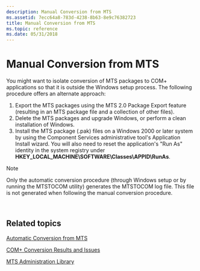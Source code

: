 ```yaml
---
description: Manual Conversion from MTS
ms.assetid: 7ecc64a8-783d-4238-8b63-8e9c76382723
title: Manual Conversion from MTS
ms.topic: reference
ms.date: 05/31/2018
---
```


# Manual Conversion from MTS

You might want to isolate conversion of MTS packages to COM+ applications so that it is outside the Windows setup process. The following procedure offers an alternate approach:

1.  Export the MTS packages using the MTS 2.0 Package Export feature (resulting in an MTS package file and a collection of other files).
2.  Delete the MTS packages and upgrade Windows, or perform a clean installation of Windows.
3.  Install the MTS package (.pak) files on a Windows 2000 or later system by using the Component Services administrative tool's Application Install wizard. You will also need to reset the application's "Run As" identity in the system registry under **HKEY\_LOCAL\_MACHINE\\SOFTWARE\\Classes\\APPID\\RunAs**.

> [!Note]  
> Only the automatic conversion procedure (through Windows setup or by running the MTSTOCOM utility) generates the MTSTOCOM log file. This file is not generated when following the manual conversion procedure.

 

## Related topics

<dl> <dt>

[Automatic Conversion from MTS](automatic-conversion-from-mts.md)
</dt> <dt>

[COM+ Conversion Results and Issues](com--conversion-results-and-issues.md)
</dt> <dt>

[MTS Administration Library](mts-administration-library.md)
</dt> </dl>

 

 



